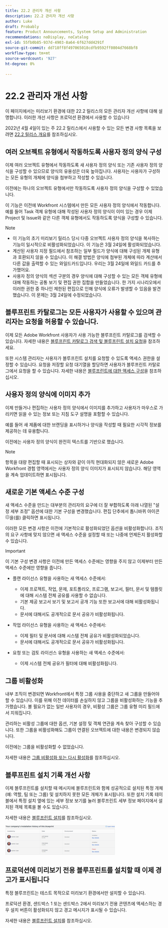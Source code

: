 ```yaml
---
title: 22.2 관리자 개선 사항
description: 22.2 관리자 개선 사항
author: Luke
draft: Probably
feature: Product Announcements, System Setup and Administration
recommendations: noDisplay, noCatalog
exl-id: 55fb0b85-937d-4903-8a64-6f627dd4291f
source-git-commit: dd718ff8f497065018cdfb9592ff0804d7668bf8
workflow-type: tm+mt
source-wordcount: '927'
ht-degree: 0%

---
```


# 22.2 관리자 개선 사항

이 페이지에서는 미리보기 환경에 대한 22.2 릴리스의 모든 관리자 개선 사항에 대해 설명합니다. 이러한 개선 사항은 프로덕션 환경에서 사용할 수 있습니다

<!--
<MadCap:conditionalText data-mc-conditions="QuicksilverOrClassic.Draft mode">
in January 2022
</MadCap:conditionalText>
-->

2022년 4월 4일이 있는 주 22.2 릴리스에서 사용할 수 있는 모든 변경 사항 목록을 보려면 [22.2 릴리스 개요](../../../product-announcements/product-releases/22.2-release-activity/22-2-release-overview.md)를 참조하십시오.

## 여러 오브젝트 유형에서 작동하도록 사용자 정의 양식 구성

이제 여러 오브젝트 유형에서 작동하도록 새 사용자 정의 양식 또는 기존 사용자 정의 양식을 구성할 수 있으므로 양식의 유용성은 더욱 높아집니다. 사용자는 사용자가 구성하는 모든 유형의 개체에 양식을 첨부하고 작성할 수 있습니다.

이전에는 하나의 오브젝트 유형에서만 작동하도록 사용자 정의 양식을 구성할 수 있었습니다.

이 기능은 이전에 Workfront 시스템에서 만든 모든 사용자 정의 양식에서 작동합니다. 예를 들어 Task 객체 유형에 대해 작성된 사용자 정의 양식이 이미 있는 경우 이제 Project 및 Issue와 같은 다른 객체 유형에서도 작동하도록 양식을 구성할 수 있습니다.

>[!NOTE]
>
>* 이 기능의 초기 미리보기 릴리스 당시 다중 오브젝트 사용자 정의 양식을 복사하는 기능이 일시적으로 비활성화되었습니다. 이 기능은 3월 24일에 활성화되었습니다.
>* 계산된 사용자 지정 필드에서 참조하는 일부 필드가 양식에 대해 구성된 개체 유형과 호환되지 않을 수 있습니다. 이 해결 방법은 양식에 첨부된 개체에 따라 계산에서 다른 값을 출력할 수 있는 와일드카드입니다. 우리는 3월 24일에 와일드 카드를 추가했어요.
>* 사용자 정의 양식의 섹션 구분의 경우 양식에 대해 구성할 수 있는 모든 객체 유형에 대해 작동하는 공통 보기 및 편집 권한 집합을 만들었습니다. 한 가지 시나리오에서 이러한 권한 중 하나인 제한된 편집으로 인해 양식에 오류가 발생할 수 있음을 발견했습니다. 이 문제는 3월 24일에 수정되었습니다.
>

## 블루프린트 카탈로그는 모든 사용자가 사용할 수 있으며 관리자는 요청을 허용할 수 있습니다.

이제 모든 Adobe Workfront 사용자가 사용 가능한 블루프린트 카탈로그를 검색할 수 있습니다. 자세한 내용은 [블루프린트 카탈로그 검색 및 블루프린트 설치 요청](../../../administration-and-setup/blueprints/browse-catalog.md)을 참조하세요.

또한 시스템 관리자는 사용자가 블루프린트 설치를 요청할 수 있도록 액세스 권한을 설정할 수 있습니다. 요청을 저장할 요청 대기열을 할당하면 사용자가 블루프린트 카탈로그에서 요청을 할 수 있습니다. 자세한 내용은 [블루프린트에 대한 액세스 구성](../../../administration-and-setup/blueprints/configure-access-to-blueprints.md)을 참조하십시오.

## 사용자 정의 양식에 이미지 추가

이제 만들거나 편집하는 사용자 정의 양식에서 이미지를 추가하고 사용자가 마우스로 가리키면 읽을 수 있는 정보 또는 지침 도구 설명을 포함할 수 있습니다.

예를 들어 새 제품에 대한 브랜딩을 표시하거나 양식을 작성할 때 필요한 시각적 정보를 제공하는 데 유용합니다.

이전에는 사용자 정의 양식이 완전히 텍스트를 기반으로 했습니다.

>[!NOTE]
>
>항목을 대량 편집할 때 표시되는 상자와 같이 아직 현대화되지 않은 새로운 Adobe Workfront 경험 영역에서는 사용자 정의 양식 이미지가 표시되지 않습니다. 해당 영역을 계속 업데이트하면 표시됩니다.


## 새로운 기본 액세스 수준 구성

새 액세스 수준을 만드는 대부분의 관리자의 요구에 더 잘 부합하도록 아래 나열된 &quot;설정 세부 조정&quot; 옵션에 대한 기본 구성을 변경했습니다. 편집 단추에서 톱니바퀴 아이콘 ![](assets/gear-icon-in-access-levels.png)을(를) 클릭하면 표시됩니다.

이러한 모든 변경 사항은 이전에 기본적으로 활성화되었던 옵션을 비활성화합니다. 조직의 요구 사항에 맞지 않으면 새 액세스 수준을 설정할 때 또는 나중에 언제든지 활성화할 수 있습니다.

>[!IMPORTANT]
>
>이 기본 구성 변경 사항은 이전에 만든 액세스 수준에는 영향을 주지 않고 이제부터 만든 액세스 수준에만 영향을 줍니다.

* 플랜 라이선스 유형을 사용하는 새 액세스 수준에서:

   * 이제 프로젝트, 작업, 문제, 포트폴리오, 프로그램, 보고서, 필터, 문서 및 템플릿에 대해 시스템 전체 공유를 사용할 수 없습니다.
   * 기본 제공 보고서 보기 및 보고서 공개 기능 또한 보고서에 대해 비활성화됩니다.
   * 문서에 대해서도 공개적으로 문서 공유가 비활성화됩니다.

* 작업 라이선스 유형을 사용하는 새 액세스 수준에서:

   * 이제 필터 및 문서에 대해 시스템 전체 공유가 비활성화되었습니다.
   * 문서에 대해서도 공개적으로 문서 공유가 비활성화됩니다.

* 요청 또는 검토 라이선스 유형을 사용하는 새 액세스 수준에서:

   * 이제 시스템 전체 공유가 필터에 대해 비활성화됩니다.

## 그룹 비활성화

내부 조직이 변경되면 Workfront에서 특정 그룹 사용을 중단하고 새 그룹을 만들어야 할 수 있습니다. 이를 위해 이전 데이터를 손실하지 않고 그룹을 비활성화하는 기능을 추가했습니다. 볼 필요가 없는 일반 사용자의 경우, 비활성 그룹은 그룹 유형 미리 필드에서 지워집니다.

관리하는 비활성 그룹에 대한 옵션, 기본 설정 및 객체 연관을 계속 찾아 구성할 수 있습니다. 또한 그룹을 비활성화해도 그룹이 연결된 오브젝트에 대한 내용은 변경되지 않습니다.

이전에는 그룹을 비활성화할 수 없었습니다.

자세한 내용은 [그룹 비활성화 또는 다시 활성화](../../../administration-and-setup/manage-groups/create-and-manage-groups/deactivate-or-reactivate-a-group.md)를 참조하십시오.

## 블루프린트 설치 기록 개선 사항

이제 블루프린트를 설치할 때 메시지에 블루프린트와 함께 성공적으로 설치된 특정 개체(예: 역할, 팀 또는 그룹) 및 설치하지 못한 모든 개체가 표시됩니다. 또한 설치 기록 테이블에서 특정 설치 옆에 있는 세부 정보 보기를 눌러 블루프린트 세부 정보 페이지에서 설치된 객체 목록을 볼 수도 있습니다.

자세한 내용은 [블루프린트 설치](../../../administration-and-setup/blueprints/blueprints-install.md)를 참조하십시오.

![](assets/blueprints-installation-history-350x95.png)

## 프로덕션에 미리보기 전용 블루프린트를 설치할 때 이제 경고가 표시됩니다

특정 블루프린트는 테스트 목적으로 미리보기 환경에서만 설치할 수 있습니다.

프로덕션 환경, 샌드박스 1 또는 샌드박스 2에서 미리보기 전용 콘텐츠에 액세스하는 경우 설치 버튼이 활성화되지 않고 경고 메시지가 표시될 수 있습니다.

자세한 내용은 [블루프린트 설치](../../../administration-and-setup/blueprints/blueprints-install.md)를 참조하십시오.
